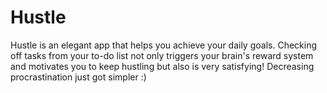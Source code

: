 # Hustle 
Hustle is an elegant app that helps you achieve your daily goals. Checking off tasks from your to-do list not only triggers your brain's reward system and motivates you to keep hustling but also is very satisfying! Decreasing procrastination just got simpler :)


